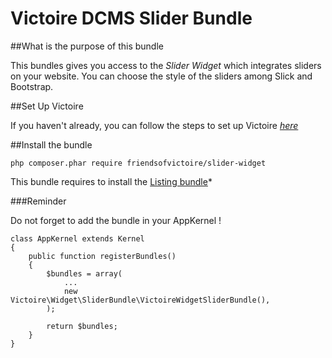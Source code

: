 Victoire DCMS Slider Bundle
============

##What is the purpose of this bundle

This bundles gives you access to the *Slider Widget* which integrates sliders on your website.
You can choose the style of the sliders among Slick and Bootstrap.

##Set Up Victoire

If you haven't already, you can follow the steps to set up Victoire *[here](https://github.com/Victoire/victoire/blob/master/setup.md)*

##Install the bundle

    php composer.phar require friendsofvictoire/slider-widget

This bundle requires to install the [Listing bundle](https://github.com/FriendsOfVictoire/WidgetListingBundle)*

###Reminder

Do not forget to add the bundle in your AppKernel !

    class AppKernel extends Kernel
    {
        public function registerBundles()
        {
            $bundles = array(
                ...
                new Victoire\Widget\SliderBundle\VictoireWidgetSliderBundle(),
            );

            return $bundles;
        }
    }
